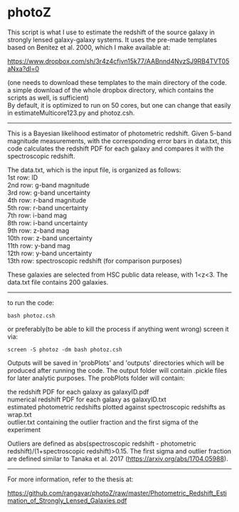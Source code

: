 # photoZ

This script is what I use to estimate the redshift of the source galaxy in strongly lensed galaxy-galaxy systems. It uses the pre-made templates based on Benitez et al. 2000, which I make available at: 

https://www.dropbox.com/sh/3r4z4cfjvn15k77/AABnnd4NvzSJ9RB4TVT05aNxa?dl=0

(one needs to download these templates to the main directory of the code. a simple download of the whole dropbox directory, which contains the scripts as well, is sufficient)<br>
By default, it is optimized to run on 50 cores, but one can change that easily in estimateMulticore123.py and photoz.csh. 

---
This is a Bayesian likelihood estimator of photometric redshift. Given 5-band magnitude measurements, with the corresponding error bars in data.txt, this code calculates the redshift PDF for each galaxy and compares it with the spectroscopic redshift. 

The data.txt, which is the input file, is organized as follows:<br>
1st row: ID<br>
2nd row: g-band magnitude<br>
3rd row: g-band uncertainty<br>
4th row: r-band magnitude<br>
5th row: r-band uncertainty<br>
7th row: i-band mag<br>
8th row: i-band uncertainty<br>
9th row: z-band mag<br>
10th row: z-band uncertainty<br>
11th row: y-band mag<br>
12th row: y-band uncertainty<br>
13th row: spectroscopic redshift (for comparison purposes)<br>

These galaxies are selected from HSC public data release, with 1<z<3. The data.txt file contains 200 galaxies. 

---
to run the code: 
```
bash photoz.csh 
```
or preferably(to be able to kill the process if anything went wrong)  screen it via:
```
screen -S photoz -dm bash photoz.csh
```

Outputs will be saved in 'probPlots' and 'outputs' directories which will be produced after running the code. The output folder will contain .pickle files for later analytic purposes. The probPlots folder will contain:

the redshift PDF for each galaxy as galaxyID.pdf<br>
numerical redshift PDF for each galaxy as galaxyID.txt<br>
estimated photometric redshifts plotted against spectroscopic redshifts as wrap.txt<br>
outlier.txt containing the outlier fraction and the first sigma of the experiment<br>

Outliers are defined as abs(spectroscopic redshift - photometric redshift)/(1+spectroscopic redshift)>0.15. The first sigma and outlier fraction are defined similar to Tanaka et al. 2017 (https://arxiv.org/abs/1704.05988). 

---
For more information, refer to the thesis at: 

https://github.com/rangavar/photoZ/raw/master/Photometric_Redshift_Estimation_of_Strongly_Lensed_Galaxies.pdf


